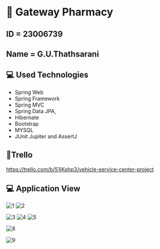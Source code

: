 

# :wave: Gateway Pharmacy
## ID = 23006739
## Name = G.U.Thathsarani
 
## 💻 Used Technologies
  
* Spring Web 
* Spring Framework
* Spring MVC
* Spring Data JPA,
* Hibernate
* Bootstrap
* MYSQL
* JUnit Jupiter and AssertJ 



## 📝Trello
https://trello.com/b/51jKqhp3/vehicle-service-center-project



## 💻 Application View

![1](https://user-images.githubusercontent.com/57774048/173617128-43241539-d5b5-4553-ae24-0a179eafaa44.png)
![2](https://user-images.githubusercontent.com/57774048/173617152-929f10ce-e54d-43f8-b23a-75a878b66191.png)


![3](https://user-images.githubusercontent.com/57774048/173617179-8dd7c2e1-5797-4c1f-8812-342e39462d47.png)
![4](https://user-images.githubusercontent.com/57774048/173617250-648c339a-3a23-4da0-949f-50be4d4ee329.png)
![5](https://user-images.githubusercontent.com/57774048/173617421-d80741d4-3d11-4533-b9cc-5f41501da46b.png)


![8](https://user-images.githubusercontent.com/57774048/173617484-d2134e64-9b4e-4468-a392-6f7297e3f259.png)



![9](https://user-images.githubusercontent.com/57774048/173617528-8eab246e-548b-4d89-9711-46b85efb7537.png)



